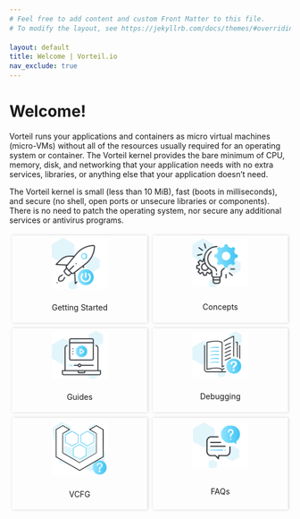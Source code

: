 ```yaml
---
# Feel free to add content and custom Front Matter to this file.
# To modify the layout, see https://jekyllrb.com/docs/themes/#overriding-theme-defaults

layout: default
title: Welcome | Vorteil.io
nav_exclude: true
---
```


<html>
    <head>
        <style>
            .container{
                display: grid;
                grid-template-columns: repeat(auto-fit, minmax(200px, 1fr));
                height: 500px;
            }
            .section{
                margin: 5px;
                box-shadow: 1px 0 5px 0 rgba(0,0,0,.17);
                display: grid;
                place-items: center;
            }
            .section:hover{
                cursor: pointer;
                background: #f1f1f1;
            }
            .image-section{
                width: 100px;
            }
        </style>
    </head>
    <body>
        <h1>Welcome!</h1>
        <p>Vorteil runs your applications and containers as micro virtual machines (micro-VMs) without all of the resources usually required for an operating system or container. The Vorteil kernel provides the bare minimum of CPU, memory, disk, and networking that your application needs with no extra services, libraries, or anything else that your application doesn’t need.</p>
        <p>The Vorteil kernel is small (less than 10 MiB), fast (boots in milliseconds), and secure (no shell, open ports or unsecure libraries or components). There is no need to patch the operating system, nor secure any additional services or antivirus programs.</p>
        <div class="container">
            <div class="section">
                <img src="/assets/quickstarts.png" alt="Getting Started" class="image-section" />
                <p>Getting Started</p>
            </div>
            <div class="section">
                <img src="/assets/lightbulb.png" alt="Concepts" class="image-section" />
                <p>Concepts</p>
            </div>
            <div class="section">
                <img src="/assets/tutorial.png" alt="Guides" class="image-section" />
                <p>Guides</p>
            </div>
            <div class="section">
                <img src="/assets/book.png" alt="Debugging" class="image-section" />
                <p>Debugging</p>
            </div>
            <div class="section">
                <img src="/assets/vorteil.png" alt="VCFGs" class="image-section" />
                <p>VCFG</p>
            </div>
            <div class="section">
                <img src="/assets/faqs.png" alt="FAQs" class="image-section" />
                <p>FAQs</p>
            </div>
        </div>
    </body>
</html>